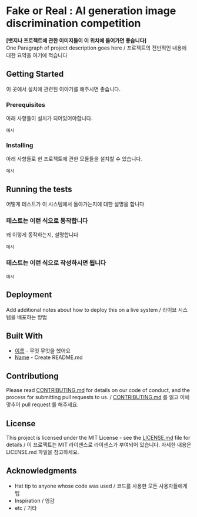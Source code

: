 # Fake or Real : AI generation image discrimination competition

**[뱃지나 프로젝트에 관한 이미지들이 이 위치에 들어가면 좋습니다]**  
One Paragraph of project description goes here / 프로젝트의 전반적인 내용에 대한 요약을 여기에 적습니다

## Getting Started

이 곳에서 설치에 관련된 이야기를 해주시면 좋습니다.

### Prerequisites

아래 사항들이 설치가 되어있어야합니다.

```
예시
```

### Installing

아래 사항들로 현 프로젝트에 관한 모듈들을 설치할 수 있습니다.

```
예시
```
## Running the tests

어떻게 테스트가 이 시스템에서 돌아가는지에 대한 설명을 합니다

### 테스트는 이런 식으로 동작합니다

왜 이렇게 동작하는지, 설명합니다

```
예시
```

### 테스트는 이런 식으로 작성하시면 됩니다

```
예시
```

## Deployment

Add additional notes about how to deploy this on a live system / 라이브 시스템을 배포하는 방법

## Built With

* [이름](링크) - 무엇 무엇을 했어요
* [Name](Link) - Create README.md

## Contributiong

Please read [CONTRIBUTING.md](https://gist.github.com/PurpleBooth/b24679402957c63ec426) for details on our code of conduct, and the process for submitting pull requests to us. / [CONTRIBUTING.md](https://gist.github.com/PurpleBooth/b24679402957c63ec426) 를 읽고 이에 맞추어 pull request 를 해주세요.

## License

This project is licensed under the MIT License - see the [LICENSE.md](https://gist.github.com/PurpleBooth/LICENSE.md) file for details / 이 프로젝트는 MIT 라이센스로 라이센스가 부여되어 있습니다. 자세한 내용은 LICENSE.md 파일을 참고하세요.

## Acknowledgments

* Hat tip to anyone whose code was used / 코드를 사용한 모든 사용자들에게 팁
* Inspiration / 영감
* etc / 기타
